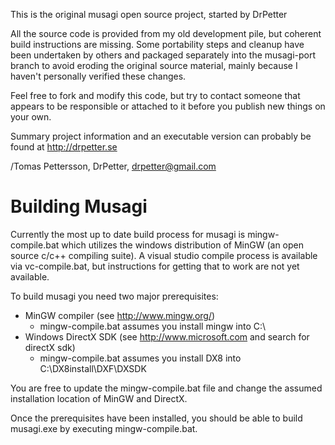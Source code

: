This is the original musagi open source project, started by DrPetter

All the source code is provided from my old development pile, but coherent build instructions are missing. Some portability steps and cleanup have been undertaken by others and packaged separately into the musagi-port branch to avoid eroding the original source material, mainly because I haven't personally verified these changes.

Feel free to fork and modify this code, but try to contact someone that appears to be responsible or attached to it before you publish new things on your own.

Summary project information and an executable version can probably be found at http://drpetter.se

/Tomas Pettersson, DrPetter, drpetter@gmail.com


Building Musagi
====
Currently the most up to date build process for musagi is mingw-compile.bat which utilizes the windows distribution of MinGW (an open source c/c++ compiling suite). 
A visual studio compile process is available via vc-compile.bat, but instructions for getting that to work are not yet available.

To build musagi you need two major prerequisites:
  - MinGW compiler (see http://www.mingw.org/) 
    * mingw-compile.bat assumes you install mingw into C:\
  - Windows DirectX SDK (see http://www.microsoft.com and search for directX sdk)
    * mingw-compile.bat assumes you install DX8 into C:\DX8install\DXF\DXSDK
    
You are free to update the mingw-compile.bat file and change the assumed installation location of MinGW and DirectX.    
  
Once the prerequisites have been installed, you should be able to build musagi.exe by executing mingw-compile.bat.


